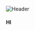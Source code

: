 ![Header](https://github.com/user-attachments/assets/ee5ebb90-2881-4331-a45a-148ab697d58c)



#### HI
